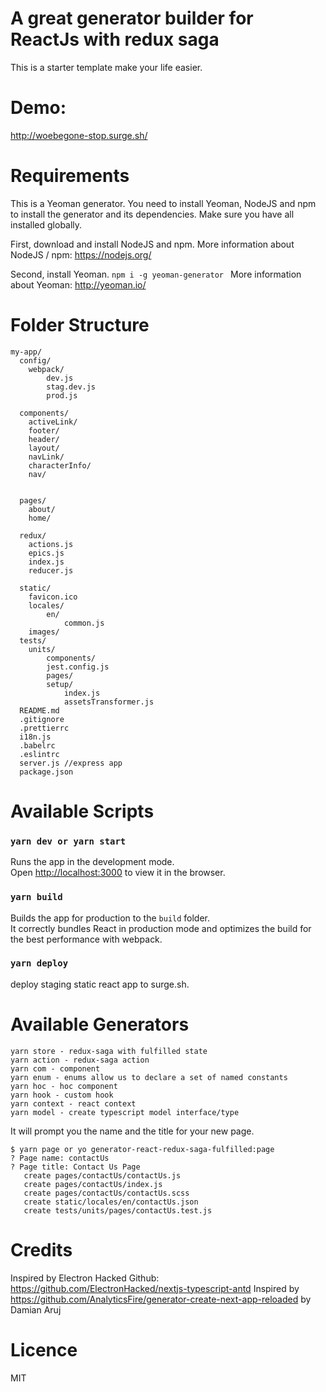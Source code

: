# A great generator builder for ReactJs with redux saga

This is a starter template make your life easier.

# Demo: 
http://woebegone-stop.surge.sh/

# Requirements

This is a Yeoman generator. You need to install Yeoman, NodeJS and npm to install the generator and its dependencies. Make sure you have all installed globally.

First, download and install NodeJS and npm. More information about NodeJS / npm: https://nodejs.org/

Second, install Yeoman. `npm i -g yeoman-generator ` More information about Yeoman: http://yeoman.io/

<!-- # Installation

```
$ npm install -g generator-react-redux-saga-fulfilled

```

# Usage

```
$ cd my-app
$ yarn dev

``` -->

# Folder Structure

```
my-app/
  config/
    webpack/
        dev.js
        stag.dev.js
        prod.js

  components/
    activeLink/
    footer/
    header/
    layout/
    navLink/
    characterInfo/
    nav/


  pages/
    about/
    home/

  redux/
    actions.js
    epics.js
    index.js
    reducer.js

  static/
    favicon.ico
    locales/
        en/
            common.js
    images/
  tests/
    units/
        components/
        jest.config.js
        pages/
        setup/
            index.js
            assetsTransformer.js
  README.md
  .gitignore
  .prettierrc
  i18n.js
  .babelrc
  .eslintrc
  server.js //express app
  package.json
```

# Available Scripts

### `yarn dev or yarn start`

Runs the app in the development mode.<br>
Open [http://localhost:3000](http://localhost:3000) to view it in the browser.

### `yarn build`

Builds the app for production to the `build` folder.<br>
It correctly bundles React in production mode and optimizes the build for the best performance with webpack.

### `yarn deploy`

deploy staging static react app to surge.sh.

# Available Generators

```
yarn store - redux-saga with fulfilled state
yarn action - redux-saga action
yarn com - component
yarn enum - enums allow us to declare a set of named constants
yarn hoc - hoc component
yarn hook - custom hook
yarn context - react context
yarn model - create typescript model interface/type

```

It will prompt you the name and the title for your new page.

```
$ yarn page or yo generator-react-redux-saga-fulfilled:page
? Page name: contactUs
? Page title: Contact Us Page
   create pages/contactUs/contactUs.js
   create pages/contactUs/index.js
   create pages/contactUs/contactUs.scss
   create static/locales/en/contactUs.json
   create tests/units/pages/contactUs.test.js
```

# Credits

Inspired by Electron Hacked Github: https://github.com/ElectronHacked/nextjs-typescript-antd
Inspired by https://github.com/AnalyticsFire/generator-create-next-app-reloaded by Damian Aruj

# Licence

MIT
